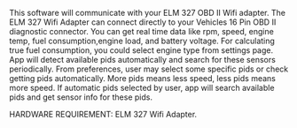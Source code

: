 This software will communicate with your ELM 327 OBD II Wifi adapter. The ELM 327 Wifi Adapter can connect directly to your Vehicles 16 Pin OBD II diagnostic connector. You can get real time data like rpm, speed, engine temp, fuel consumption,engine load, and battery voltage. For calculating true fuel consumption, you could select engine type from settings page.
App will detect available pids automatically and search for these sensors periodically. From preferences, user may select some specific pids or check getting pids automatically. More pids means less speed, less pids means more speed. If automatic pids selected by user, app will search available pids and get sensor info for these pids.

HARDWARE REQUIREMENT: ELM 327 Wifi Adapter.
